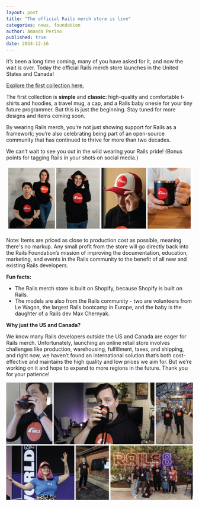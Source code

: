 ```yaml
---
layout: post
title: "The official Rails merch store is live"
categories: news, foundation
author: Amanda Perino
published: true
date: 2024-12-16
---
```



It’s been a long time coming, many of you have asked for it, and now the wait is over. Today the official Rails merch store launches in the United States and Canada! 

[Explore the first collection here.](https://merch.rubyonrails.org/)

The first collection is **simple** and **classic**: high-quality and comfortable t-shirts and hoodies, a travel mug, a cap, and a Rails baby onesie for your tiny future programmer. But this is just the beginning. Stay tuned for more designs and items coming soon.

By wearing Rails merch, you’re not just showing support for Rails as a framework; you’re also celebrating being part of an open-source community that has continued to thrive for more than two decades.

We can’t wait to see you out in the wild wearing your Rails pride! (Bonus points for tagging Rails in your shots on social media.)

<img src="/assets/images/Rails-merch.png">

Note: Items are priced as close to production cost as possible, meaning there's no markup. Any small profit from the store will go directly back into the Rails Foundation’s mission of improving the documentation, education, marketing, and events in the Rails community to the benefit of all new and existing Rails developers.

**Fun facts:**

- The Rails merch store is built on Shopify, because Shopify is built on Rails.  
- The models are also from the Rails community - two are volunteers from Le Wagon, the largest Rails bootcamp in Europe, and the baby is the daughter of a Rails dev Max Chernyak.

**Why just the US and Canada?**

We know many Rails developers outside the US and Canada are eager for Rails merch. Unfortunately, launching an online retail store involves challenges like production, warehousing, fulfillment, taxes, and shipping, and right now, we haven’t found an international solution that’s both cost-effective and maintains the high quality and low prices we aim for. But we’re working on it and hope to expand to more regions in the future. Thank you for your patience!

<img src="/assets/images/Rails-merch-in-the-wild.png">
